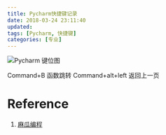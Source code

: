 ```yaml
---
title: Pycharm快捷键记录
date: 2018-03-24 23:11:40
updated:
tags: [Pycharm, 快捷键]
categories: [专业]
---
```


![Pycharm 键位图](https://pic1.zhimg.com/v2-cb058dde6f3580de6589eedc8193acee_r.jpg)

Command+B 函数跳转
Command+alt+left 返回上一页

# Reference
1. [麻瓜编程](https://www.zhihu.com/question/37787004)
